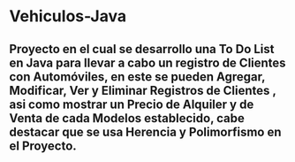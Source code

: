 # Vehiculos-Java

## Proyecto en el cual se desarrollo una To Do List en Java para llevar a cabo un registro de Clientes con Automóviles, en este se pueden Agregar, Modificar, Ver y Eliminar Registros de Clientes , asi como mostrar un Precio de Alquiler y de Venta de cada Modelos establecido, cabe destacar que se usa Herencia y Polimorfismo en el Proyecto.   
